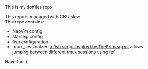 This is my dotfiles repo

This repo is managed with GNU stow  
This repo contains:
- NeoVim config
- starship config
- fish configuration
- tmux_sessionizer: [a fish script inspired by ThePrimeagen](https://github.com/ThePrimeagen/.dotfiles/blob/master/bin/.local/scripts/tmux-sessionizer), allows jumping between different tmux sessions using fzf

Have fun :)

